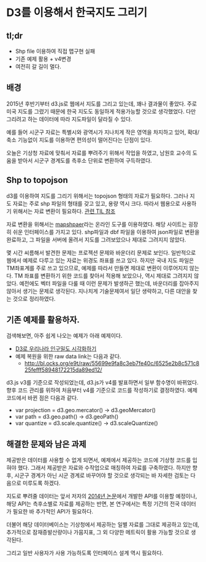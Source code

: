 # D3를 이용해서 한국지도 그리기
## tl;dr
* Shp file 이용하여 직접 맵구현 실패
* 기존 예제 활용 + v4변경
* 여전히 갈 길이 멀다.

## 배경
2015년 후반기부터 d3.js로 웹에서 지도를 그리고 있는데, 꽤나 결과물이 좋았다.
주로 미국 지도를 그렸기 때문에 한국 지도도 동일하게 적용가능할 것으로 생각했었다.
다만 그리려고 하는 데이터에 따라 지도파일이 달라질 수 있다.

예를 들어 시군구 자료는 특별시와 광역시가 지나치게 작은 영역을 차지하고 있어,
확대/축소 기능없이 지도를 이용하면 편의성이 떨어진다는 단점이 있다.

오늘은 기상청 자료에 맞춰서 자료를 뿌려주기 위해서 작업을 하였고, 남원호 교수의 도움을 받아서 시군구 경계도를 측후소 단위로 변환하여 구득하였다.

## Shp to topojson
d3를 이용하여 지도를 그리기 위해서는 topojson 형태의 자료가 필요하다.
그러나 지도 자료는 주로 shp 파일의 형태를 갖고 있고, 용량 역시 크다. 따라서 웹용으로 사용하기 위해서는 자료 변환이 필요하다.
[관련 TIL 참조](shp-to-json.md)

자료 변환을 위해서는 [mapshpaer](http://mapshaper.org/)라는 온라인 도구를 이용하였다. 해당 사이트는 굉장히 쉬운 인터페이스를 가지고 있다.
shp파일과 dbf 파일을 이용하여 json파일로 변환을 완료하고, 그 파일을 서버에 올려서 지도를 그려보았으나 제대로 그려지지 않았다.

몇 시간 씨름해서 발견한 문제는 프로젝션 문제와 바운더리 문제로 보인다.
일반적으로 웹에서 예제로 다루고 있는 자료는 위경도 좌표를 쓰고 있다. 하지만 국내 지도 파일은 TM좌표계를 주로 쓰고 있으므로, 예제를 따라서 만들면 제대로 변환이 이루어지지 않는다.
TM 좌표를 변환하기 위한 코드를 찾아서 적용해 보았으나, 역시 제대로 그려지지 않았다. 예전에도 벡터 파일을 다룰 때 이런 문제가 발생하곤 했는데, 바운더리를 잡아주지 않아서 생기는 문제로 생각된다. 지나치게 기술문제여서 일단 생략하고, 다른 대안을 찾는 것으로 정리하였다.

## 기존 예제를 활용하자.
검색해보면, 아주 쉽게 나오는 예제가 아래 예제이다.
* [D3로 우리나라 인구밀도 시각화하기](http://bl.ocks.org/e9t/55699e9fa8c3eb7fe40c)
* 예제 복원을 위한 raw data link는 다음과 같다.
  * http://bl.ocks.org/e9t/raw/55699e9fa8c3eb7fe40c/6525e2b8c571c825fefff58948172215da89ed12/

d3.js v3를 기준으로 작성되었는데, d3.js가 v4를 발표하면서 일부 함수명이 바뀌었다. 향후 코드 관리를 위하여 처음부터 v4를 기준으로 코드를 작성하기로 결정하였다.
예제 코드에서 바뀐 점은 다음과 같다.
* var projection = d3.geo.mercator() -> d3.geoMercator()
* var path = d3.geo.path() -> d3.geoPath()
* var quantize = d3.scale.quantize() -> d3.scaleQuantize()


## 해결한 문제와 남은 과제
제공받은 데이터를 사용할 수 없게 되면서, 예제에서 제공하는 코드에 기상청 코드를 입혀야 했다. 그래서 제공받은 자료와 수작업으로 매칭하여 자료를 구축하였다. 하지만 향후, 시군구 경계가 아닌 시군 경계로 바꾸어야 할 것으로 생각되는 바 자세한 검토는 다음으로 미루도록 하겠다.

지도로 뿌려줄 데이터는 앞서 저자의 [2014년 논문](http://taegon.kr/ksae)에서 개발한 API를 이용할 예정이나, 해당 API는 측후소별로 자료를 제공하는 반면, 본 연구에서는 특정 기간의 전국 데이터가 필요한 바 추가적인 API가 필요하다.

더불어 해당 데이터베이스는 기상청에서 제공하는 일별 자료를 그대로 제공하고 있는데, 추가적으로 잠재증발산량이나 가뭄지표, 그 외 다양한 메트릭이 활용 가능할 것으로 생각된다.

그리고 일반 사용자가 사용 가능하도록 인터페이스 설계 역시 필요하다.
